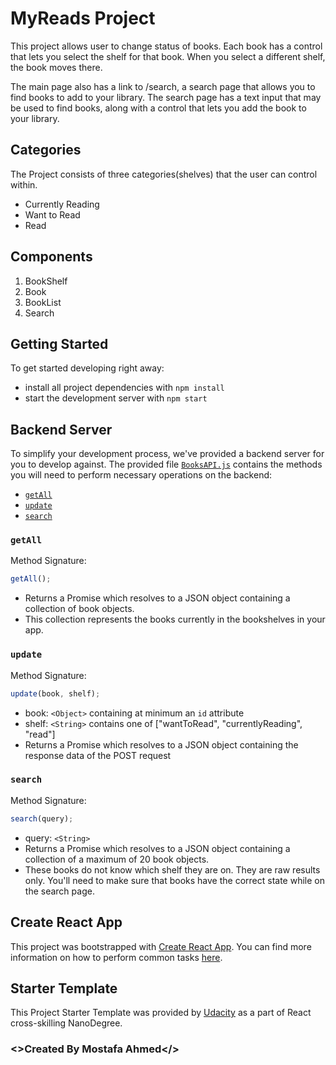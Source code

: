 # MyReads Project

This project allows user to change status of books. Each book has a control that lets you select the shelf for that book. 
When you select a different shelf, the book moves there.

The main page also has a link to /search, a search
page that allows you to find books to add to your library.
The search page has a text input that may be used to 
find books, along with a control that lets you add the book
to your library.

## Categories
The Project consists of three categories(shelves) that the user can control within. 
- Currently Reading
- Want to Read
- Read

## Components
1. BookShelf 
2. Book
3. BookList
4. Search

## Getting Started

To get started developing right away:

- install all project dependencies with `npm install`
- start the development server with `npm start`

## Backend Server

To simplify your development process, we've provided a backend server for you to develop against. The provided file [`BooksAPI.js`](src/BooksAPI.js) contains the methods you will need to perform necessary operations on the backend:

- [`getAll`](#getall)
- [`update`](#update)
- [`search`](#search)

### `getAll`

Method Signature:

```js
getAll();
```

- Returns a Promise which resolves to a JSON object containing a collection of book objects.
- This collection represents the books currently in the bookshelves in your app.

### `update`

Method Signature:

```js
update(book, shelf);
```

- book: `<Object>` containing at minimum an `id` attribute
- shelf: `<String>` contains one of ["wantToRead", "currentlyReading", "read"]
- Returns a Promise which resolves to a JSON object containing the response data of the POST request

### `search`

Method Signature:

```js
search(query);
```

- query: `<String>`
- Returns a Promise which resolves to a JSON object containing a collection of a maximum of 20 book objects.
- These books do not know which shelf they are on. They are raw results only. You'll need to make sure that books have the correct state while on the search page.

## Create React App

This project was bootstrapped with [Create React App](https://github.com/facebook/create-react-app). You can find more information on how to perform common tasks [here](https://github.com/facebook/create-react-app/blob/main/packages/cra-template/template/README.md).

## Starter Template
This Project Starter Template was provided by [Udacity](https://udacity.com/) as a part of React cross-skilling NanoDegree.

### <>Created By Mostafa Ahmed</>


